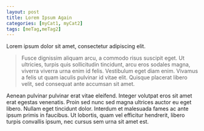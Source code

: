 ```yaml
---
layout: post
title: Lorem Ipsum Again
categories: [myCat1, myCat2]
tags: [meTag,meTag2]
---
```


Lorem ipsum dolor sit amet, consectetur adipiscing elit. 

> Fusce dignissim aliquam arcu, a commodo risus suscipit eget. Ut ultricies, turpis quis sollicitudin tincidunt, arcu eros sodales magna, viverra viverra urna enim id felis. Vestibulum eget diam enim. Vivamus a felis ut quam iaculis pulvinar id vitae elit. Quisque placerat libero velit, sed consequat ante accumsan sit amet. 

Aenean pulvinar pulvinar erat vitae eleifend. Integer volutpat eros sit amet erat egestas venenatis. Proin sed nunc sed magna ultrices auctor eu eget libero. Nullam eget tincidunt dolor. Interdum et malesuada fames ac ante ipsum primis in faucibus. Ut lobortis, quam vel efficitur hendrerit, libero turpis convallis ipsum, nec cursus sem urna sit amet est.

